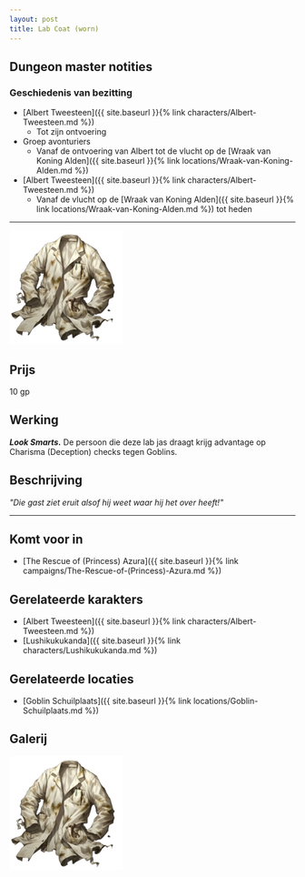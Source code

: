 ```yaml
---
layout: post
title: Lab Coat (worn)
---
```


## Dungeon master notities

### Geschiedenis van bezitting
* [Albert Tweesteen]({{ site.baseurl }}{% link characters/Albert-Tweesteen.md %})
  * Tot zijn ontvoering
* Groep avonturiers
  * Vanaf de ontvoering van Albert tot de vlucht op de [Wraak van Koning Alden]({{ site.baseurl }}{% link locations/Wraak-van-Koning-Alden.md %})
* [Albert Tweesteen]({{ site.baseurl }}{% link characters/Albert-Tweesteen.md %})
  * Vanaf de vlucht op de [Wraak van Koning Alden]({{ site.baseurl }}{% link locations/Wraak-van-Koning-Alden.md %}) tot heden

---

<img src="../images/Lab Coat (Worn).png" alt="Lab Coat (Worn)" width=200>

## Prijs
10 gp

## Werking
<b><i>Look Smarts.</i></b> De persoon die deze lab jas draagt krijg advantage op Charisma (Deception) checks tegen Goblins.

## Beschrijving
<i>"Die gast ziet eruit alsof hij weet waar hij het over heeft!"</i>

---

## Komt voor in
* [The Rescue of (Princess) Azura]({{ site.baseurl }}{% link campaigns/The-Rescue-of-(Princess)-Azura.md %})

## Gerelateerde karakters
* [Albert Tweesteen]({{ site.baseurl }}{% link characters/Albert-Tweesteen.md %})
* [Lushikukukanda]({{ site.baseurl }}{% link characters/Lushikukukanda.md %})

## Gerelateerde locaties
* [Goblin Schuilplaats]({{ site.baseurl }}{% link locations/Goblin-Schuilplaats.md %})

## Galerij
<img src="../images/Lab Coat (Worn).png" alt="Lab Coat (Worn)" width=200>
